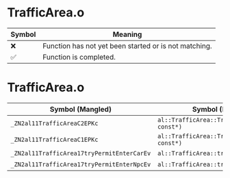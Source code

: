 # TrafficArea.o
| Symbol | Meaning 
| ------------- | ------------- 
| :x: | Function has not yet been started or is not matching. 
| :white_check_mark: | Function is completed. 


# TrafficArea.o
| Symbol (Mangled) | Symbol (Demangled) | Decompiled? |
| ------------- |  ------------- | ------------- |
| `_ZN2al11TrafficAreaC2EPKc` | `al::TrafficArea::TrafficArea(char const*)` | :white_check_mark: |
| `_ZN2al11TrafficAreaC1EPKc` | `al::TrafficArea::TrafficArea(char const*)` | :white_check_mark: |
| `_ZN2al11TrafficArea17tryPermitEnterCarEv` | `al::TrafficArea::tryPermitEnterCar(void)` | :white_check_mark: |
| `_ZN2al11TrafficArea17tryPermitEnterNpcEv` | `al::TrafficArea::tryPermitEnterNpc(void)` | :white_check_mark: |
